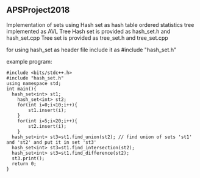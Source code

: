 ## APSProject2018
Implementation of sets using Hash set as hash table ordered statistics tree implemented as AVL Tree
Hash set is provided as hash_set.h and hash_set.cpp
Tree set is provided as tree_set.h and tree_set.cpp

for using hash_set as header file include it as #include "hash_set.h"

example program:

```
#include <bits/stdc++.h>
#include "hash_set.h"
using namespace std;
int main(){
  hash_set<int> st1;
	hash_set<int> st2;
	for(int i=0;i<10;i++){
		st1.insert(i);
	}
	for(int i=5;i<20;i++){
		st2.insert(i);
	}
  hash_set<int> st3=st1.find_union(st2); // find union of sets 'st1' and 'st2' and put it in set 'st3'
  hash_set<int> st3=st1.find_intersection(st2);
  hash_set<int> st3=st1.find_difference(st2);
  st3.print();
  return 0;
}
```

